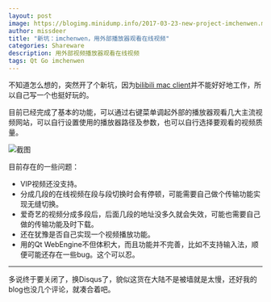 ```yaml
---
layout: post
image: https://blogimg.minidump.info/2017-03-23-new-project-imchenwen.md
author: missdeer
title: "新坑：imchenwen，用外部播放器观看在线视频"
categories: Shareware
description: 用外部视频播放器观看在线视频
tags: Qt Go imchenwen
---
```


不知道怎么想的，突然开了个新坑，因为[bilibili mac client](https://github.com/typcn/bilibili-mac-client)并不能好好地工作，所以自己写一个也挺好玩的。

目前已经完成了基本的功能，可以通过右键菜单调起外部的播放器观看几大主流视频网站，可以自行设置使用的播放器路径及参数，也可以自行选择要观看的视频质量。

![截图](https://cdn.jsdelivr.net/gh/missdeer/blog@gh-pages/media/2017-03-23/imchenwen.png)

目前存在的一些问题：

- VIP视频还没支持。
- 分成几段的在线视频在段与段切换时会有停顿，可能需要自己做个传输功能实现无缝切换。
- 爱奇艺的视频分成多段后，后面几段的地址没多久就会失效，可能也需要自己做的传输功能及时下载。
- 还在犹豫是否自己实现一个视频播放功能。
- 用的Qt WebEngine不但体积大，而且功能并不完善，比如不支持输入法，顺便可能还存在一些bug。这个可以忍。

----

多说终于要关闭了，换Disqus了，貌似这货在大陆不是被墙就是太慢，还好我的blog也没几个评论，就凑合着吧。